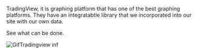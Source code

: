
TradingView, it is graphing platform that has one of the best  graphing platforms. They have an integratabtle library that we incorporated into our site with our own data.

See what can be done.

![GifTradingview inf](./Images/trandingview.gif)
